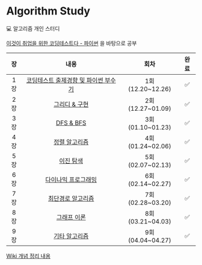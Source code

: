 # Algorithm Study
💻 알고리즘 개인 스터디

[이것이 취업을 위한 코딩테스트다 - 파이썬](https://www.youtube.com/watch?v=m-9pAwq1o3w&list=PLRx0vPvlEmdAghTr5mXQxGpHjWqSz0dgC&index=1) 을 바탕으로 공부

|장   | 내용                | 회차          |완료|
|:---:|:-------------------:|:-----------:|:----------:|
|1장  | [코딩테스트 출제경향 및 파이썬 부수기](https://github.com/data-say/algorithm-study-sy/wiki/1.-%EC%BD%94%EB%94%A9-%ED%85%8C%EC%8A%A4%ED%8A%B8-%EC%B6%9C%EC%A0%9C-%EA%B2%BD%ED%96%A5-%EB%B6%84%EC%84%9D-%EB%B0%8F-%ED%8C%8C%EC%9D%B4%EC%8D%AC-%EB%B6%80%EC%88%98%EA%B8%B0)  | 1회(12.20~12.26) |✅|
|2장  | [그리디 & 구현](https://github.com/data-say/algorithm-study-sy/wiki/2.-%EA%B7%B8%EB%A6%AC%EB%94%94-&-%EA%B5%AC%ED%98%84) | 2회(12.27~01.09) |✅ |
|3장  | [DFS & BFS](https://github.com/data-say/algorithm-study-sy/wiki/3.-DFS-&-BFS) | 3회(01.10~01.23) |✅ |
|4장  | [정렬 알고리즘](https://github.com/data-say/algorithm-study-sy/wiki/4.-%EC%A0%95%EB%A0%AC-%EC%95%8C%EA%B3%A0%EB%A6%AC%EC%A6%98) | 4회(01.24~02.06) |✅ |
|5장  | [이진 탐색](https://github.com/data-say/algorithm-study-sy/wiki/5.-%EC%9D%B4%EC%A7%84-%ED%83%90%EC%83%89) | 5회(02.07~02.13) |✅ |
|6장  | [다이나믹 프로그래밍](https://github.com/data-say/algorithm-study-sy/wiki/6.-%EB%8B%A4%EC%9D%B4%EB%82%98%EB%AF%B9-%ED%94%84%EB%A1%9C%EA%B7%B8%EB%9E%98%EB%B0%8D) | 6회(02.14~02.27) |✅ |
|7장  | [최단경로 알고리즘](https://github.com/data-say/algorithm-study-sy/wiki/7.-%EC%B5%9C%EB%8B%A8%EA%B2%BD%EB%A1%9C-%EC%95%8C%EA%B3%A0%EB%A6%AC%EC%A6%98) | 7회(02.28~03.20) |✅ |
|8장  | [그래프 이론](https://github.com/data-say/algorithm-study-sy/wiki/8.-%EA%B7%B8%EB%9E%98%ED%94%84-%EC%9D%B4%EB%A1%A0) | 8회(03.21~04.03) |✅ |
|9장  | [기타 알고리즘](https://github.com/data-say/algorithm-study-sy/wiki/9.-%EA%B8%B0%ED%83%80-%EC%95%8C%EA%B3%A0%EB%A6%AC%EC%A6%98) | 9회(04.04~04.27) |✅ |


[Wiki 개념 정리 내용](https://github.com/data-say//algorithm-study-sy/wiki)
